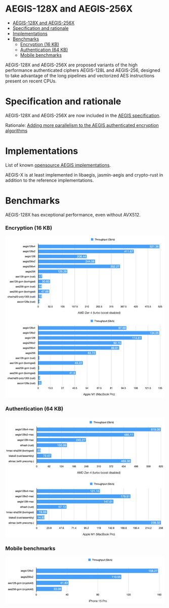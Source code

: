 # AEGIS-128X and AEGIS-256X

- [AEGIS-128X and AEGIS-256X](#aegis-128x-and-aegis-256x)
- [Specification and rationale](#specification-and-rationale)
- [Implementations](#implementations)
- [Benchmarks](#benchmarks)
    - [Encryption (16 KB)](#encryption-16-kb)
    - [Authentication (64 KB)](#authentication-64-kb)
    - [Mobile benchmarks](#mobile-benchmarks)

AEGIS-128X and AEGIS-256X are proposed variants of the high performance authenticated ciphers AEGIS-128L and AEGIS-256, designed to take advantage of the long pipelines and vectorized AES instructions present on recent CPUs.

# Specification and rationale

AEGIS-128X and AEGIS-256X are now included in the [AEGIS specification](https://cfrg.github.io/draft-irtf-cfrg-aegis-aead/draft-irtf-cfrg-aegis-aead.html).

Rationale: [Adding more parallelism to the AEGIS authenticated encryption algorithms](https://eprint.iacr.org/2023/523)

# Implementations

List of known [opensource AEGIS implementations](https://github.com/cfrg/draft-irtf-cfrg-aegis-aead?tab=readme-ov-file#known-implementations).

AEGIS-X is at least implemented in libaegis, jasmin-aegis and
crypto-rust in addition to the reference implementations.

# Benchmarks

AEGIS-128X has exceptional performance, even without AVX512.

### Encryption (16 KB)

![AEGIS benchmark results](img/bench-encryption.png)

### Authentication (64 KB)

![AEGIS-MAC benchmark results](img/bench-mac.png)

### Mobile benchmarks

![AEGIS mobile benchmark results](img/bench-mobile.png)
